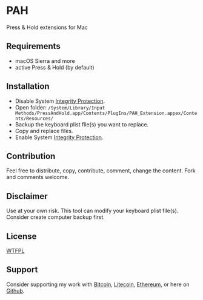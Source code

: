# PAH
Press & Hold extensions for Mac

## Requirements

- macOS Sierra and more
- active Press & Hold (by default)

## Installation

- Disable System [Integrity Protection](https://developer.apple.com/documentation/security/disabling_and_enabling_system_integrity_protection).
- Open folder: `/System/Library/Input Methods/PressAndHold.app/Contents/PlugIns/PAH_Extension.appex/Contents/Resources/`
- Backup the keyboard plist file(s) you want to replace.
- Copy and replace files.
- Enable System [Integrity Protection](https://developer.apple.com/documentation/security/disabling_and_enabling_system_integrity_protection).

## Contribution

Feel free to distribute, copy, contribute, comment, change the content. Fork and comments welcome.

## Disclaimer

Use at your own risk. This tool can modify your keyboard plist file(s). Consider create computer backup first.

## License

[WTFPL](LICENSE)

## Support

Consider supporting my work with [Bitcoin][btc], [Litecoin][ltc], [Ethereum][eth], or here on [Github][gh].

[btc]: https://pay.btc.horse#bitcoin:37iSWX4QdoayZXmuj13AExuhzSkfd7LuG6
[ltc]: https://pay.btc.horse#litecoin:M8bEQNPkZ66hoFGYJuMVntyjj9dmYo1wBf
[eth]: https://pay.btc.horse#ethereum:0x10c993039CC831A1fe8230ddd82A0A13625Dd43E
[gh]: https://github.com/sponsors/raisty
